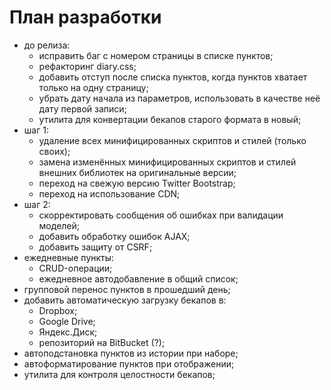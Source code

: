# План разработки

* до релиза:
	* исправить баг с номером страницы в списке пунктов;
	* рефакторинг diary.css;
	* добавить отступ после списка пунктов, когда пунктов хватает только на одну
	страницу;
	* убрать дату начала из параметров, использовать в качестве неё дату первой
	записи;
	* утилита для конвертации бекапов старого формата в новый;
* шаг 1:
	* удаление всех минифицированных скриптов и стилей (только своих);
	* замена изменённых минифицированных скриптов и стилей внешних библиотек на
	оригинальные версии;
	* переход на свежую версию Twitter Bootstrap;
	* переход на использование CDN;
* шаг 2:
	* скорректировать сообщения об ошибках при валидации моделей;
	* добавить обработку ошибок AJAX;
	* добавить защиту от CSRF;
* ежедневные пункты:
	* CRUD-операции;
	* ежедневное автодобавление в общий список;
* групповой перенос пунктов в прошедший день;
* добавить автоматическую загрузку бекапов в:
	* Dropbox;
	* Google Drive;
	* Яндекс.Диск;
	* репозиторий на BitBucket (?);
* автоподстановка пунктов из истории при наборе;
* автоформатирование пунктов при отображении;
* утилита для контроля целостности бекапов;
